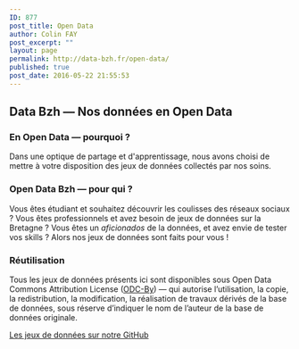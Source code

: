 ```yaml
---
ID: 877
post_title: Open Data
author: Colin FAY
post_excerpt: ""
layout: page
permalink: http://data-bzh.fr/open-data/
published: true
post_date: 2016-05-22 21:55:53
---
```



<h2>Data Bzh — Nos données en Open Data</h2>
<h3>En Open Data — pourquoi ?</h3>
Dans une optique de partage et d'apprentissage, nous avons choisi de mettre à votre disposition des jeux de données collectés par nos soins.
<h3>Open Data Bzh — pour qui ?</h3>
Vous êtes étudiant et souhaitez découvrir les coulisses des réseaux sociaux ? Vous êtes professionnels et avez besoin de jeux de données sur la Bretagne ? Vous êtes un <em>aficionados</em> de la données, et avez envie de tester vos skills ? Alors nos jeux de données sont faits pour vous !
<h3>Réutilisation</h3>
Tous les jeux de données présents ici sont disponibles sous Open Data Commons Attribution License (<a href="http://opendatacommons.org/licenses/by/1.0/" target="_blank" rel="noopener noreferrer">ODC-By</a>) — qui autorise l’utilisation, la copie, la redistribution, la modification, la réalisation de travaux dérivés de la base de données, sous réserve d’indiquer le nom de l’auteur de la base de données originale.

<a href="https://github.com/DataBzh/open-data" target="_blank">Les jeux de données sur notre GitHub</a>